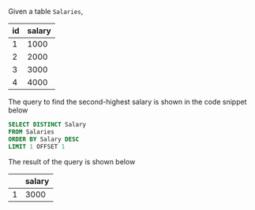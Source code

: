 Given a table `Salaries`,

| id | salary |
| -- | ------ |
| 1  | 1000   |
| 2  | 2000   |
| 3  | 3000   |
| 4  | 4000   |

The query to find the second-highest salary is shown in the code snippet below

```sql
SELECT DISTINCT Salary
FROM Salaries
ORDER BY Salary DESC
LIMIT 1 OFFSET 1
```

The result of the query is shown below

|   | salary |
| - | ------ |
| 1 | 3000   | 